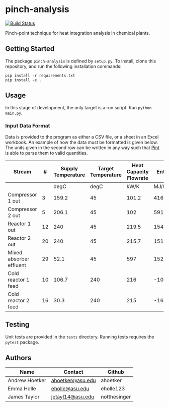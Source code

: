 # pinch-analysis
[![Build Status](https://travis-ci.com/ahoetker/pinch-analysis.svg?branch=master)](https://travis-ci.org/ahoetker/matlabreport)

Pinch-point technique for heat integration analysis in chemical plants.

## Getting Started

The package `pinch-analysis` is defined by `setup.py`. To install, clone this repository, and run the following installation
commands:

```
pip install -r requirements.txt
pip install -e .
```

## Usage

In this stage of development, the only target is a run script. 
Run `python main.py`.

### Input Data Format

Data is provided to the program as either a CSV file, or a sheet in an Excel workbook. An example of how the
data must be formatted is given below. The units given in the second row can be written in any way such that [Pint](https://pint.readthedocs.io/en/latest/pint-pandas.html) 
is able to parse them to valid quantities.

| Stream                  | \# | Supply Temperature | Target Temperature | Heat Capacity Flowrate | Enthalpy    |
|-------------------------|----|--------------------|--------------------|------------------------|-------------|
|                         |    | degC               | degC               | kW/K                   | MJ/hour     |
| Compressor 1 out        | 3  | 159\.2             | 45                 | 101\.2                 | 41605\.3    |
| Compressor 2 out        | 5  | 206\.1             | 45                 | 102                    | 59155\.9    |
| Reactor 1 out           | 12 | 240                | 45                 | 219\.5                 | 154089      |
| Reactor 2 out           | 20 | 240                | 45                 | 215\.7                 | 151421\.4   |
| Mixed absorber effluent | 29 | 52\.1              | 45                 | 597                    | 15259\.3    |
| Cold reactor 1 feed     | 10 | 106\.7             | 240                | 216                    | \-103654\.1 |
| Cold reactor 2 feed     | 16 | 30\.3              | 240                | 215                    | \-162307\.8 |

## Testing

Unit tests are provided in the `tests` directory. Running tests requires the `pytest` package. 

## Authors

| Name | Contact | Github | 
| ---  | --- | --- |
| Andrew Hoetker | ahoetker@asu.edu | ahoetker | 
| Emma Holle | eholle@asu.edu | eholle123 | 
| James Taylor | jetayl14@asu.edu | notthesinger | 